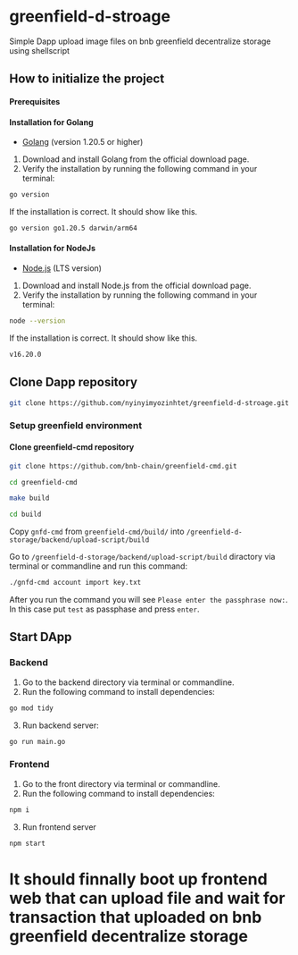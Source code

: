 # greenfield-d-stroage
Simple Dapp upload image files on bnb greenfield decentralize storage using shellscript


## How to initialize the project
#### Prerequisites


#### Installation for Golang
- [Golang](https://go.dev/doc/install) (version 1.20.5 or higher)
1. Download and install Golang from the official download page.
2. Verify the installation by running the following command in your terminal:

```bash
go version
```
If the installation is correct. It should show like this.

```bash
go version go1.20.5 darwin/arm64
```
#### Installation for NodeJs
- [Node.js](https://nodejs.org/en/download) (LTS version)

1. Download and install Node.js from the official download page.
2. Verify the installation by running the following command in your terminal:

```bash
node --version
```

If the installation is correct. It should show like this.

```bash
v16.20.0
```

## Clone Dapp repository

```bash
git clone https://github.com/nyinyimyozinhtet/greenfield-d-stroage.git
```

### Setup greenfield environment
#### Clone greenfield-cmd repository

```bash
git clone https://github.com/bnb-chain/greenfield-cmd.git

cd greenfield-cmd

make build

cd build
```

Copy ```gnfd-cmd``` from ```greenfield-cmd/build/``` into ```/greenfield-d-storage/backend/upload-script/build``` 

Go to ```/greenfield-d-storage/backend/upload-script/build``` diractory via terminal or commandline and run this command:
```bash
./gnfd-cmd account import key.txt
```
After you run the command you will see ```Please enter the passphrase now:```. In this case put ```test``` as passphase and press ```enter```.

## Start DApp
### Backend
1. Go to the backend directory via terminal or commandline.
2. Run the following command to install dependencies:
```bash
go mod tidy
```
3. Run backend server:
```bash
go run main.go
```
### Frontend
1. Go to the front directory via terminal or commandline.
2. Run the following command to install dependencies:
```bash
npm i
```
3. Run frontend server
```bash
npm start
```

# It should finnally boot up frontend web that can upload file and wait for transaction that uploaded on bnb greenfield decentralize storage

